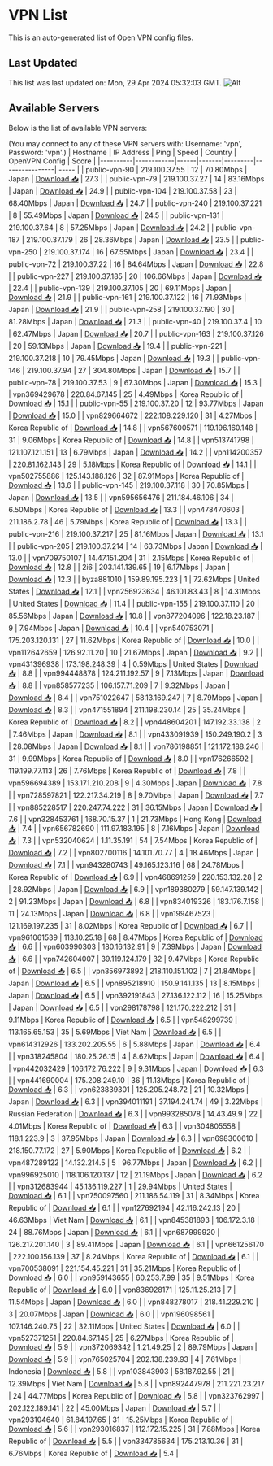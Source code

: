 # VPN List

This is an auto-generated list of Open VPN config files.

## Last Updated

This list was last updated on: Mon, 29 Apr 2024 05:32:03 GMT.
![Alt](https://repobeats.axiom.co/api/embed/186b98318ef1479477931607c1ad7d823f12451f.svg "Repobeats analytics image")

## Available Servers

Below is the list of available VPN servers:

(You may connect to any of these VPN servers with: Username: 'vpn', Password: 'vpn'.)
| Hostname | IP Address | Ping | Speed | Country | OpenVPN Config | Score |
|----------|------------|------|-------|---------|----------------| ----- |
| public-vpn-90 | 219.100.37.55 | 12 | 70.80Mbps | Japan | [Download 📥](./configs/server_0_JP.ovpn) | 27.3 |
| public-vpn-79 | 219.100.37.27 | 14 | 83.16Mbps | Japan | [Download 📥](./configs/server_1_JP.ovpn) | 24.9 |
| public-vpn-104 | 219.100.37.58 | 23 | 68.40Mbps | Japan | [Download 📥](./configs/server_2_JP.ovpn) | 24.7 |
| public-vpn-240 | 219.100.37.221 | 8 | 55.49Mbps | Japan | [Download 📥](./configs/server_3_JP.ovpn) | 24.5 |
| public-vpn-131 | 219.100.37.64 | 8 | 57.25Mbps | Japan | [Download 📥](./configs/server_4_JP.ovpn) | 24.2 |
| public-vpn-187 | 219.100.37.179 | 26 | 28.36Mbps | Japan | [Download 📥](./configs/server_5_JP.ovpn) | 23.5 |
| public-vpn-250 | 219.100.37.174 | 16 | 67.55Mbps | Japan | [Download 📥](./configs/server_6_JP.ovpn) | 23.4 |
| public-vpn-72 | 219.100.37.22 | 16 | 84.64Mbps | Japan | [Download 📥](./configs/server_7_JP.ovpn) | 22.8 |
| public-vpn-227 | 219.100.37.185 | 20 | 106.66Mbps | Japan | [Download 📥](./configs/server_8_JP.ovpn) | 22.4 |
| public-vpn-139 | 219.100.37.105 | 20 | 69.11Mbps | Japan | [Download 📥](./configs/server_9_JP.ovpn) | 21.9 |
| public-vpn-161 | 219.100.37.122 | 16 | 71.93Mbps | Japan | [Download 📥](./configs/server_10_JP.ovpn) | 21.9 |
| public-vpn-258 | 219.100.37.190 | 30 | 81.28Mbps | Japan | [Download 📥](./configs/server_11_JP.ovpn) | 21.3 |
| public-vpn-40 | 219.100.37.4 | 10 | 62.47Mbps | Japan | [Download 📥](./configs/server_12_JP.ovpn) | 20.7 |
| public-vpn-163 | 219.100.37.126 | 20 | 59.13Mbps | Japan | [Download 📥](./configs/server_13_JP.ovpn) | 19.4 |
| public-vpn-221 | 219.100.37.218 | 10 | 79.45Mbps | Japan | [Download 📥](./configs/server_14_JP.ovpn) | 19.3 |
| public-vpn-146 | 219.100.37.94 | 27 | 304.80Mbps | Japan | [Download 📥](./configs/server_15_JP.ovpn) | 15.7 |
| public-vpn-78 | 219.100.37.53 | 9 | 67.30Mbps | Japan | [Download 📥](./configs/server_16_JP.ovpn) | 15.3 |
| vpn369429678 | 220.84.67.145 | 25 | 4.49Mbps | Korea Republic of | [Download 📥](./configs/server_17_KR.ovpn) | 15.1 |
| public-vpn-55 | 219.100.37.20 | 12 | 93.77Mbps | Japan | [Download 📥](./configs/server_18_JP.ovpn) | 15.0 |
| vpn829664672 | 222.108.229.120 | 31 | 4.27Mbps | Korea Republic of | [Download 📥](./configs/server_19_KR.ovpn) | 14.8 |
| vpn567600571 | 119.196.160.148 | 31 | 9.06Mbps | Korea Republic of | [Download 📥](./configs/server_20_KR.ovpn) | 14.8 |
| vpn513741798 | 121.107.121.151 | 13 | 6.79Mbps | Japan | [Download 📥](./configs/server_21_JP.ovpn) | 14.2 |
| vpn114200357 | 220.81.162.143 | 29 | 5.18Mbps | Korea Republic of | [Download 📥](./configs/server_22_KR.ovpn) | 14.1 |
| vpn502755886 | 125.143.188.126 | 32 | 87.91Mbps | Korea Republic of | [Download 📥](./configs/server_23_KR.ovpn) | 13.6 |
| public-vpn-145 | 219.100.37.118 | 30 | 70.85Mbps | Japan | [Download 📥](./configs/server_24_JP.ovpn) | 13.5 |
| vpn595656476 | 211.184.46.106 | 34 | 6.50Mbps | Korea Republic of | [Download 📥](./configs/server_25_KR.ovpn) | 13.3 |
| vpn478470603 | 211.186.2.78 | 46 | 5.79Mbps | Korea Republic of | [Download 📥](./configs/server_26_KR.ovpn) | 13.3 |
| public-vpn-216 | 219.100.37.217 | 25 | 81.16Mbps | Japan | [Download 📥](./configs/server_27_JP.ovpn) | 13.1 |
| public-vpn-205 | 219.100.37.214 | 14 | 63.73Mbps | Japan | [Download 📥](./configs/server_28_JP.ovpn) | 13.0 |
| vpn709750107 | 14.47.151.204 | 31 | 2.15Mbps | Korea Republic of | [Download 📥](./configs/server_29_KR.ovpn) | 12.8 |
| 2i6 | 203.141.139.65 | 19 | 6.17Mbps | Japan | [Download 📥](./configs/server_30_JP.ovpn) | 12.3 |
| byza881010 | 159.89.195.223 | 1 | 72.62Mbps | United States | [Download 📥](./configs/server_31_US.ovpn) | 12.1 |
| vpn256923634 | 46.101.83.43 | 8 | 14.31Mbps | United States | [Download 📥](./configs/server_32_US.ovpn) | 11.4 |
| public-vpn-155 | 219.100.37.110 | 20 | 85.56Mbps | Japan | [Download 📥](./configs/server_33_JP.ovpn) | 10.8 |
| vpn877204096 | 122.18.23.187 | 9 | 7.94Mbps | Japan | [Download 📥](./configs/server_34_JP.ovpn) | 10.4 |
| vpn540753071 | 175.203.120.131 | 27 | 11.62Mbps | Korea Republic of | [Download 📥](./configs/server_35_KR.ovpn) | 10.0 |
| vpn112642659 | 126.92.11.20 | 10 | 21.67Mbps | Japan | [Download 📥](./configs/server_36_JP.ovpn) | 9.2 |
| vpn431396938 | 173.198.248.39 | 4 | 0.59Mbps | United States | [Download 📥](./configs/server_37_US.ovpn) | 8.8 |
| vpn994448878 | 124.211.192.57 | 9 | 7.13Mbps | Japan | [Download 📥](./configs/server_38_JP.ovpn) | 8.8 |
| vpn858577235 | 106.157.71.209 | 7 | 9.32Mbps | Japan | [Download 📥](./configs/server_39_JP.ovpn) | 8.4 |
| vpn751022647 | 58.13.169.247 | 7 | 8.79Mbps | Japan | [Download 📥](./configs/server_40_JP.ovpn) | 8.3 |
| vpn471551894 | 211.198.230.14 | 25 | 35.24Mbps | Korea Republic of | [Download 📥](./configs/server_41_KR.ovpn) | 8.2 |
| vpn448604201 | 147.192.33.138 | 2 | 7.46Mbps | Japan | [Download 📥](./configs/server_42_JP.ovpn) | 8.1 |
| vpn433091939 | 150.249.190.2 | 3 | 28.08Mbps | Japan | [Download 📥](./configs/server_43_JP.ovpn) | 8.1 |
| vpn786198851 | 121.172.188.246 | 31 | 9.99Mbps | Korea Republic of | [Download 📥](./configs/server_44_KR.ovpn) | 8.0 |
| vpn176266592 | 119.199.77.113 | 26 | 7.76Mbps | Korea Republic of | [Download 📥](./configs/server_45_KR.ovpn) | 7.8 |
| vpn596694389 | 153.171.210.208 | 9 | 4.30Mbps | Japan | [Download 📥](./configs/server_46_JP.ovpn) | 7.8 |
| vpn728597821 | 122.217.34.219 | 8 | 9.70Mbps | Japan | [Download 📥](./configs/server_47_JP.ovpn) | 7.7 |
| vpn885228517 | 220.247.74.222 | 31 | 36.15Mbps | Japan | [Download 📥](./configs/server_48_JP.ovpn) | 7.6 |
| vpn328453761 | 168.70.15.37 | 1 | 21.73Mbps | Hong Kong | [Download 📥](./configs/server_49_HK.ovpn) | 7.4 |
| vpn656782690 | 111.97.183.195 | 8 | 7.16Mbps | Japan | [Download 📥](./configs/server_50_JP.ovpn) | 7.3 |
| vpn532040624 | 1.11.35.191 | 54 | 7.54Mbps | Korea Republic of | [Download 📥](./configs/server_51_KR.ovpn) | 7.2 |
| vpn802700116 | 14.101.70.77 | 4 | 18.46Mbps | Japan | [Download 📥](./configs/server_52_JP.ovpn) | 7.1 |
| vpn943280743 | 49.165.123.116 | 68 | 24.78Mbps | Korea Republic of | [Download 📥](./configs/server_53_KR.ovpn) | 6.9 |
| vpn468691259 | 220.153.132.28 | 2 | 28.92Mbps | Japan | [Download 📥](./configs/server_54_JP.ovpn) | 6.9 |
| vpn189380279 | 59.147.139.142 | 2 | 91.23Mbps | Japan | [Download 📥](./configs/server_55_JP.ovpn) | 6.8 |
| vpn834019326 | 183.176.7.158 | 11 | 24.13Mbps | Japan | [Download 📥](./configs/server_56_JP.ovpn) | 6.8 |
| vpn199467523 | 121.169.197.235 | 31 | 8.02Mbps | Korea Republic of | [Download 📥](./configs/server_57_KR.ovpn) | 6.7 |
| vpn961061539 | 113.10.25.18 | 68 | 8.47Mbps | Korea Republic of | [Download 📥](./configs/server_58_KR.ovpn) | 6.6 |
| vpn603990303 | 180.16.132.91 | 9 | 7.39Mbps | Japan | [Download 📥](./configs/server_59_JP.ovpn) | 6.6 |
| vpn742604007 | 39.119.124.179 | 32 | 9.47Mbps | Korea Republic of | [Download 📥](./configs/server_60_KR.ovpn) | 6.5 |
| vpn356973892 | 218.110.151.102 | 7 | 21.84Mbps | Japan | [Download 📥](./configs/server_61_JP.ovpn) | 6.5 |
| vpn895218910 | 150.9.141.135 | 13 | 8.15Mbps | Japan | [Download 📥](./configs/server_62_JP.ovpn) | 6.5 |
| vpn392191843 | 27.136.122.112 | 16 | 15.25Mbps | Japan | [Download 📥](./configs/server_63_JP.ovpn) | 6.5 |
| vpn298178798 | 121.170.222.212 | 31 | 9.11Mbps | Korea Republic of | [Download 📥](./configs/server_64_KR.ovpn) | 6.5 |
| vpn548299739 | 113.165.65.153 | 35 | 5.69Mbps | Viet Nam | [Download 📥](./configs/server_65_VN.ovpn) | 6.5 |
| vpn614312926 | 133.202.205.55 | 6 | 5.88Mbps | Japan | [Download 📥](./configs/server_66_JP.ovpn) | 6.4 |
| vpn318245804 | 180.25.26.15 | 4 | 8.62Mbps | Japan | [Download 📥](./configs/server_67_JP.ovpn) | 6.4 |
| vpn442032429 | 106.172.76.222 | 9 | 9.31Mbps | Japan | [Download 📥](./configs/server_68_JP.ovpn) | 6.3 |
| vpn441690004 | 175.208.249.10 | 36 | 11.13Mbps | Korea Republic of | [Download 📥](./configs/server_69_KR.ovpn) | 6.3 |
| vpn623839301 | 125.205.248.72 | 21 | 10.32Mbps | Japan | [Download 📥](./configs/server_70_JP.ovpn) | 6.3 |
| vpn394011191 | 37.194.241.74 | 49 | 3.22Mbps | Russian Federation | [Download 📥](./configs/server_71_RU.ovpn) | 6.3 |
| vpn993285078 | 14.43.49.9 | 22 | 4.01Mbps | Korea Republic of | [Download 📥](./configs/server_72_KR.ovpn) | 6.3 |
| vpn304805558 | 118.1.223.9 | 3 | 37.95Mbps | Japan | [Download 📥](./configs/server_73_JP.ovpn) | 6.3 |
| vpn698300610 | 218.150.77.172 | 27 | 5.90Mbps | Korea Republic of | [Download 📥](./configs/server_74_KR.ovpn) | 6.2 |
| vpn487289122 | 14.132.214.5 | 5 | 96.77Mbps | Japan | [Download 📥](./configs/server_75_JP.ovpn) | 6.2 |
| vpn996925010 | 118.106.120.137 | 12 | 21.19Mbps | Japan | [Download 📥](./configs/server_76_JP.ovpn) | 6.2 |
| vpn312683944 | 45.136.119.227 | 1 | 29.94Mbps | United States | [Download 📥](./configs/server_77_US.ovpn) | 6.1 |
| vpn750097560 | 211.186.54.119 | 31 | 8.34Mbps | Korea Republic of | [Download 📥](./configs/server_78_KR.ovpn) | 6.1 |
| vpn127692194 | 42.116.242.13 | 20 | 46.63Mbps | Viet Nam | [Download 📥](./configs/server_79_VN.ovpn) | 6.1 |
| vpn845381893 | 106.172.3.18 | 24 | 88.76Mbps | Japan | [Download 📥](./configs/server_80_JP.ovpn) | 6.1 |
| vpn687999920 | 126.217.201.140 | 3 | 89.41Mbps | Japan | [Download 📥](./configs/server_81_JP.ovpn) | 6.1 |
| vpn661256170 | 222.100.156.139 | 37 | 8.24Mbps | Korea Republic of | [Download 📥](./configs/server_82_KR.ovpn) | 6.1 |
| vpn700538091 | 221.154.45.221 | 31 | 35.21Mbps | Korea Republic of | [Download 📥](./configs/server_83_KR.ovpn) | 6.0 |
| vpn959143655 | 60.253.7.99 | 35 | 9.51Mbps | Korea Republic of | [Download 📥](./configs/server_84_KR.ovpn) | 6.0 |
| vpn836928171 | 125.11.25.213 | 7 | 11.54Mbps | Japan | [Download 📥](./configs/server_85_JP.ovpn) | 6.0 |
| vpn848278017 | 218.41.229.210 | 3 | 20.07Mbps | Japan | [Download 📥](./configs/server_86_JP.ovpn) | 6.0 |
| vpn196098561 | 107.146.240.75 | 22 | 32.11Mbps | United States | [Download 📥](./configs/server_87_US.ovpn) | 6.0 |
| vpn527371251 | 220.84.67.145 | 25 | 6.27Mbps | Korea Republic of | [Download 📥](./configs/server_88_KR.ovpn) | 5.9 |
| vpn372069342 | 1.21.49.25 | 2 | 89.79Mbps | Japan | [Download 📥](./configs/server_89_JP.ovpn) | 5.9 |
| vpn765025704 | 202.138.239.93 | 4 | 7.61Mbps | Indonesia | [Download 📥](./configs/server_90_ID.ovpn) | 5.8 |
| vpn103843903 | 58.187.92.55 | 21 | 12.39Mbps | Viet Nam | [Download 📥](./configs/server_91_VN.ovpn) | 5.8 |
| vpn892447978 | 211.221.23.217 | 24 | 44.77Mbps | Korea Republic of | [Download 📥](./configs/server_92_KR.ovpn) | 5.8 |
| vpn323762997 | 202.122.189.141 | 22 | 45.00Mbps | Japan | [Download 📥](./configs/server_93_JP.ovpn) | 5.7 |
| vpn293104640 | 61.84.197.65 | 31 | 15.25Mbps | Korea Republic of | [Download 📥](./configs/server_94_KR.ovpn) | 5.6 |
| vpn293016837 | 112.172.15.225 | 31 | 7.88Mbps | Korea Republic of | [Download 📥](./configs/server_95_KR.ovpn) | 5.5 |
| vpn334785634 | 175.213.10.36 | 31 | 6.76Mbps | Korea Republic of | [Download 📥](./configs/server_96_KR.ovpn) | 5.4 |
